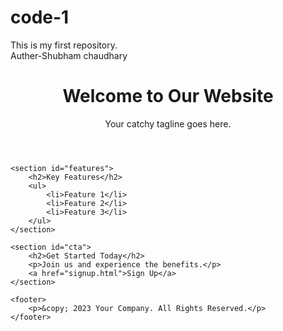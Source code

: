 # code-1
This is my first repository.
<br>
Auther-Shubham chaudhary
<!DOCTYPE html>
<html>
<head>
    <meta charset="UTF-8">
    <title>Your Landing Page</title>
    <link rel="stylesheet" type="text/css" href="styles.css">
</head>
<body>
    <header>
        <h1>Welcome to Our Website</h1>
        <p>Your catchy tagline goes here.</p>
    </header>
    
    <section id="features">
        <h2>Key Features</h2>
        <ul>
            <li>Feature 1</li>
            <li>Feature 2</li>
            <li>Feature 3</li>
        </ul>
    </section>
    
    <section id="cta">
        <h2>Get Started Today</h2>
        <p>Join us and experience the benefits.</p>
        <a href="signup.html">Sign Up</a>
    </section>
    
    <footer>
        <p>&copy; 2023 Your Company. All Rights Reserved.</p>
    </footer>
</body>
</html>
